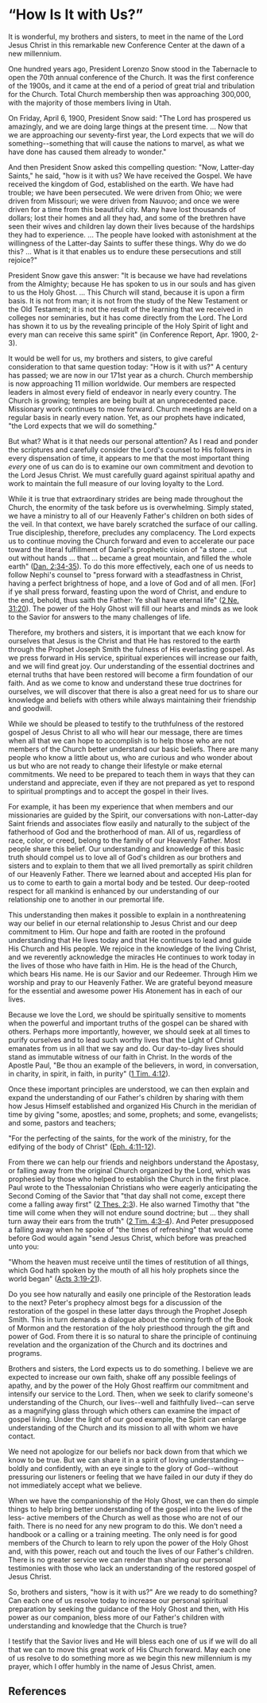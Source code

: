 # “How Is It with Us?”

It is wonderful, my brothers and sisters, to meet in the name of the Lord
Jesus Christ in this remarkable new Conference Center at the dawn of a new
millennium.

One hundred years ago, President Lorenzo Snow stood in the Tabernacle to open
the 70th annual conference of the Church. It was the first conference of the
1900s, and it came at the end of a period of great trial and tribulation for
the Church. Total Church membership then was approaching 300,000, with the
majority of those members living in Utah.

On Friday, April 6, 1900, President Snow said: "The Lord has prospered us
amazingly, and we are doing large things at the present time. ... Now that we
are approaching our seventy-first year, the Lord expects that we will do
something--something that will cause the nations to marvel, as what we have
done has caused them already to wonder."

And then President Snow asked this compelling question: "Now, Latter-day
Saints," he said, "how is it with us? We have received the Gospel. We have
received the kingdom of God, established on the earth. We have had trouble; we
have been persecuted. We were driven from Ohio; we were driven from Missouri;
we were driven from Nauvoo; and once we were driven for a time from this
beautiful city. Many have lost thousands of dollars; lost their homes and all
they had, and some of the brethren have seen their wives and children lay down
their lives because of the hardships they had to experience. ... The people have
looked with astonishment at the willingness of the Latter-day Saints to suffer
these things. Why do we do this? ... What is it that enables us to endure these
persecutions and still rejoice?"

President Snow gave this answer: "It is because we have had revelations from
the Almighty; because He has spoken to us in our souls and has given to us the
Holy Ghost. ... This Church will stand, because it is upon a firm basis. It is
not from man; it is not from the study of the New Testament or the Old
Testament; it is not the result of the learning that we received in colleges
nor seminaries, but it has come directly from the Lord. The Lord has shown it
to us by the revealing principle of the Holy Spirit of light and every man can
receive this same spirit" (in Conference Report, Apr. 1900, 2-3).

It would be well for us, my brothers and sisters, to give careful
consideration to that same question today: "How is it with us?" A century has
passed; we are now in our 171st year as a church. Church membership is now
approaching 11 million worldwide. Our members are respected leaders in almost
every field of endeavor in nearly every country. The Church is growing;
temples are being built at an unprecedented pace. Missionary work continues to
move forward. Church meetings are held on a regular basis in nearly every
nation. Yet, as our prophets have indicated, "the Lord expects that we will do
something."

But what? What is it that needs our personal attention? As I read and ponder
the scriptures and carefully consider the Lord's counsel to His followers in
every dispensation of time, it appears to me that the most important thing
_every_ one of us can do is to examine our own commitment and devotion to the
Lord Jesus Christ. We must carefully guard against spiritual apathy and work
to maintain the full measure of our loving loyalty to the Lord.

While it is true that extraordinary strides are being made throughout the
Church, the enormity of the task before us is overwhelming. Simply stated, we
have a ministry to all of our Heavenly Father's children on both sides of the
veil. In that context, we have barely scratched the surface of our calling.
True discipleship, therefore, precludes any complacency. The Lord expects us
to continue moving the Church forward and even to accelerate our pace toward
the literal fulfillment of Daniel's prophetic vision of "a stone ... cut out
without hands ... that ... became a great mountain, and filled the whole earth"
([Dan. 2:34-35](/scriptures/ot/dan/2.34-35?lang=eng#33)). To do this more
effectively, each one of us needs to follow Nephi's counsel to "press forward
with a steadfastness in Christ, having a perfect brightness of hope, and a
love of God and of all men. [For] if ye shall press forward, feasting upon the
word of Christ, and endure to the end, behold, thus saith the Father: Ye shall
have eternal life" ([2 Ne. 31:20](/scriptures/bofm/2-ne/31.20?lang=eng#19)).
The power of the Holy Ghost will fill our hearts and minds as we look to the
Savior for answers to the many challenges of life.

Therefore, my brothers and sisters, it is important that we each know for
ourselves that Jesus is the Christ and that He has restored to the earth
through the Prophet Joseph Smith the fulness of His everlasting gospel. As we
press forward in His service, spiritual experiences will increase our faith,
and we will find great joy. Our understanding of the essential doctrines and
eternal truths that have been restored will become a firm foundation of our
faith. And as we come to know and understand these true doctrines for
ourselves, we will discover that there is also a great need for us to share
our knowledge and beliefs with others while always maintaining their
friendship and goodwill.

While we should be pleased to testify to the truthfulness of the restored
gospel of Jesus Christ to all who will hear our message, there are times when
all that we can hope to accomplish is to help those who are not members of the
Church better understand our basic beliefs. There are many people who know a
little about us, who are curious and who wonder about us but who are not ready
to change their lifestyle or make eternal commitments. We need to be prepared
to teach them in ways that they can understand and appreciate, even if they
are not prepared as yet to respond to spiritual promptings and to accept the
gospel in their lives.

For example, it has been my experience that when members and our missionaries
are guided by the Spirit, our conversations with non-Latter-day Saint friends
and associates flow easily and naturally to the subject of the fatherhood of
God and the brotherhood of man. All of us, regardless of race, color, or
creed, belong to the family of our Heavenly Father. Most people share this
belief. Our understanding and knowledge of this basic truth should compel us
to love all of God's children as our brothers and sisters and to explain to
them that we all lived premortally as spirit children of our Heavenly Father.
There we learned about and accepted His plan for us to come to earth to gain a
mortal body and be tested. Our deep-rooted respect for all mankind is enhanced
by our understanding of our relationship one to another in our premortal life.

This understanding then makes it possible to explain in a nonthreatening way
our belief in our eternal relationship to Jesus Christ and our deep commitment
to Him. Our hope and faith are rooted in the profound understanding that He
lives today and that He continues to lead and guide His Church and His people.
We rejoice in the knowledge of the living Christ, and we reverently
acknowledge the miracles He continues to work today in the lives of those who
have faith in Him. He is the head of the Church, which bears His name. He is
our Savior and our Redeemer. Through Him we worship and pray to our Heavenly
Father. We are grateful beyond measure for the essential and awesome power His
Atonement has in each of our lives.

Because we love the Lord, we should be spiritually sensitive to moments when
the powerful and important truths of the gospel can be shared with others.
Perhaps more importantly, however, we should seek at all times to purify
ourselves and to lead such worthy lives that the Light of Christ emanates from
us in all that we say and do. Our day-to-day lives should stand as immutable
witness of our faith in Christ. In the words of the Apostle Paul, "Be thou an
example of the believers, in word, in conversation, in charity, in spirit, in
faith, in purity" ([1 Tim. 4:12](/scriptures/nt/1-tim/4.12?lang=eng#11)).

Once these important principles are understood, we can then explain and expand
the understanding of our Father's children by sharing with them how Jesus
Himself established and organized His Church in the meridian of time by giving
"some, apostles; and some, prophets; and some, evangelists; and some, pastors
and teachers;

"For the perfecting of the saints, for the work of the ministry, for the
edifying of the body of Christ" ([Eph.
4:11-12](/scriptures/nt/eph/4.11-12?lang=eng#10)).

From there we can help our friends and neighbors understand the Apostasy, or
falling away from the original Church organized by the Lord, which was
prophesied by those who helped to establish the Church in the first place.
Paul wrote to the Thessalonian Christians who were eagerly anticipating the
Second Coming of the Savior that "that day shall not come, except there come a
falling away first" ([2 Thes. 2:3](/scriptures/nt/2-thes/2.3?lang=eng#2)). He
also warned Timothy that "the time will come when they will not endure sound
doctrine; but ... they shall turn away their ears from the truth" ([2 Tim.
4:3-4](/scriptures/nt/2-tim/4.3-4?lang=eng#2)). And Peter presupposed a
falling away when he spoke of "the times of refreshing" that would come before
God would again "send Jesus Christ, which before was preached unto you:

"Whom the heaven must receive until the times of restitution of all things,
which God hath spoken by the mouth of all his holy prophets since the world
began" ([Acts 3:19-21](/scriptures/nt/acts/3.19-21?lang=eng#18)).

Do you see how naturally and easily one principle of the Restoration leads to
the next? Peter's prophecy almost begs for a discussion of the restoration of
the gospel in these latter days through the Prophet Joseph Smith. This in turn
demands a dialogue about the coming forth of the Book of Mormon and the
restoration of the holy priesthood through the gift and power of God. From
there it is so natural to share the principle of continuing revelation and the
organization of the Church and its doctrines and programs.

Brothers and sisters, the Lord expects us to do something. I believe we are
expected to increase our own faith, shake off any possible feelings of apathy,
and by the power of the Holy Ghost reaffirm our commitment and intensify our
service to the Lord. Then, when we seek to clarify someone's understanding of
the Church, our lives--well and faithfully lived--can serve as a magnifying
glass through which others can examine the impact of gospel living. Under the
light of our good example, the Spirit can enlarge understanding of the Church
and its mission to all with whom we have contact.

We need not apologize for our beliefs nor back down from that which we know to
be true. But we can share it in a spirit of loving understanding--boldly and
confidently, with an eye single to the glory of God--without pressuring our
listeners or feeling that we have failed in our duty if they do not
immediately accept what we believe.

When we have the companionship of the Holy Ghost, we can then do simple things
to help bring better understanding of the gospel into the lives of the less-
active members of the Church as well as those who are not of our faith. There
is no need for any new program to do this. We don't need a handbook or a
calling or a training meeting. The only need is for good members of the Church
to learn to rely upon the power of the Holy Ghost and, with this power, reach
out and touch the lives of our Father's children. There is no greater service
we can render than sharing our personal testimonies with those who lack an
understanding of the restored gospel of Jesus Christ.

So, brothers and sisters, "how is it with us?" Are we ready to do something?
Can each one of us resolve today to increase our personal spiritual
preparation by seeking the guidance of the Holy Ghost and then, with His power
as our companion, bless more of our Father's children with understanding and
knowledge that the Church is true?

I testify that the Savior lives and He will bless each one of us if we will do
all that we can to move this great work of His Church forward. May each one of
us resolve to do something more as we begin this new millennium is my prayer,
which I offer humbly in the name of Jesus Christ, amen.

## References


